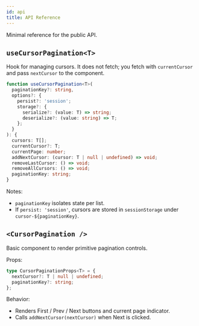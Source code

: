 ```yaml
---
id: api
title: API Reference
---
```


Minimal reference for the public API.

## `useCursorPagination<T>`

Hook for managing cursors. It does not fetch; you fetch with `currentCursor` and pass `nextCursor` to the component.

```ts
function useCursorPagination<T>(
  paginationKey?: string,
  options?: {
    persist?: 'session';
    storage?: {
      serialize?: (value: T) => string;
      deserialize?: (value: string) => T;
    };
  }
): {
  cursors: T[];
  currentCursor?: T;
  currentPage: number;
  addNextCursor: (cursor: T | null | undefined) => void;
  removeLastCursor: () => void;
  removeAllCursors: () => void;
  paginationKey: string;
}
```

Notes:
- `paginationKey` isolates state per list.
- If `persist: 'session'`, cursors are stored in `sessionStorage` under `cursor-${paginationKey}`.

## `<CursorPagination />`

Basic component to render primitive pagination controls.

Props:

```ts
type CursorPaginationProps<T> = {
  nextCursor?: T | null | undefined;
  paginationKey?: string;
};
```

Behavior:
- Renders First / Prev / Next buttons and current page indicator.
- Calls `addNextCursor(nextCursor)` when Next is clicked.


